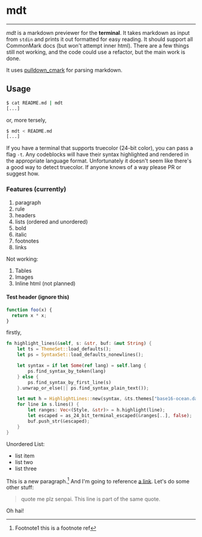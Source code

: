 # mdt

---

_mdt_ is a markdown previewer for the **terminal**. It takes markdown as input from `stdin` and prints it out formatted for easy reading. It should support all CommonMark docs (but won't attempt inner html). There are a few things still not working, and the code could use a refactor, but the main work is done.

It uses [pulldown_cmark](http://www.github.com/google/pulldown-cmark) for parsing markdown.

## Usage

```sh
$ cat README.md | mdt
[...]
```

or, more tersely,

```sh
$ mdt < README.md
[...]
```

If you have a terminal that supports truecolor (24-bit color), you can pass a flag `-t`. Any codeblocks will have their syntax highlighted and rendered in the appropriate language format. Unfortunately it doesn't seem like there's a good way to detect truecolor. If anyone knows of a way please PR or suggest how.

### Features (currently)

1. paragraph
1. rule
1. headers
1. lists (ordered and unordered)
1. bold
1. italic
1. footnotes
1. links

Not working:

1. Tables
1. Images
1. Inline html (not planned)

#### Test header (ignore this)

```js
function foo(x) {
  return x * x;
}
```

firstly,

```rust
fn highlight_lines(&self, s: &str, buf: &mut String) {
    let ts = ThemeSet::load_defaults();
    let ps = SyntaxSet::load_defaults_nonewlines();

    let syntax = if let Some(ref lang) = self.lang {
        ps.find_syntax_by_token(lang)
    } else {
        ps.find_syntax_by_first_line(s)
    }.unwrap_or_else(|| ps.find_syntax_plain_text());

    let mut h = HighlightLines::new(syntax, &ts.themes["base16-ocean.dark"]);
    for line in s.lines() {
        let ranges: Vec<(Style, &str)> = h.highlight(line);
        let escaped = as_24_bit_terminal_escaped(&ranges[..], false);
        buf.push_str(&escaped);
    }
}
```

Unordered List:

* list item
* list two
* list three

This is a new paragraph.[^1] And I'm going to reference [a link][1]. Let's do some other stuff:

> quote me plz senpai. This line is part
> of the same quote.

Oh hai!

[^1]: Footnote1 this is a footnote ref

[1]: http://www.google.com
